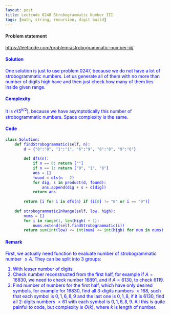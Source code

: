 ```yaml
--- 
layout: post 
title: Leetcode 0248 Strobogrammatic Number III 
tags: [math, string, recursion, digit build] 
--- 
```

 
#### Problem statement 
 
<a href="https://leetcode.com/problems/strobogrammatic-number-iii/"> <font color = blue>https://leetcode.com/problems/strobogrammatic-number-iii/ 
 
#### Solution
One solution is just to use problem 0247, because we do not have a lot of strobogrammatic numbers. Let us generate all of them with no more than number of digits high have and then just check how many of them lies inside given range. 
 
#### Complexity
It is $\mathcal{O}(5^{k/2})$, because we have asymptotically this number of strobogrammatic numbers. Space complexity is the same. 
 
#### Code 
```python 
class Solution:
    def findStrobogrammatic(self, n):
        d = {"0":"0", "1":"1", "6":"9", "8":"8", "9":"6"}
        
        def dfs(n):
            if n == 0: return [""]
            if n == 1: return ["0", "1", "8"]
            ans = []
            found = dfs(n - 2)
            for dig, s in product(d, found):
                ans.append(dig + s + d[dig])
            return ans
        
        return [i for i in dfs(n) if (i[0] != "0" or i == "0")]
    
    def strobogrammaticInRange(self, low, high):
        nums = []
        for i in range(1, len(high) + 1):
            nums.extend(self.findStrobogrammatic(i))
        return sum(int(low) <= int(num) <= int(high) for num in nums) 
```

#### Remark 

First, we actually need function to evaluate number of strobogrammatic number $\leqslant A$. They can be split into 3 groups: 
1. With lesser number of digits. 
2. Check number reconstructed from the first half, for example if $A = 16830$, we need to check number $16891$, and if $A= 6130$, to check $6119$.
3. Find number of numbers for the first half, which have only desired symbols, for example for $16830$, find all $3$-digits numbers $<168$,  such that each symbol is $0,1,6,8,9$ and the last one is $0,1,8$, if it is $6130$, find all $2$-digits numbers $<61$ with each symbol is $0,1,6,8,9$. All this is quite painful to code, but complexity is $O(k)$, where $k$ is length of number.